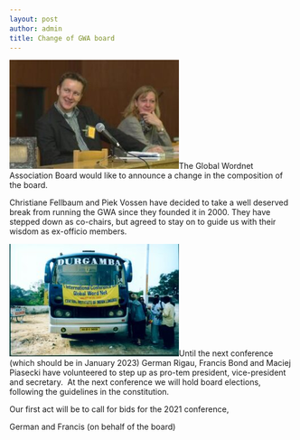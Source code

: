 ```yaml
---
layout: post
author: admin
title: Change of GWA board
---
```


[![](/img/img026.jpeg.medium-300x193.jpg)](/img/img026.jpeg.medium.jpg)The
Global Wordnet Association Board would like to announce a change in the
composition of the board. 

Christiane Fellbaum and Piek Vossen have decided to take a well deserved
break from running the GWA since they founded it in 2000. They have
stepped down as co-chairs, but agreed to stay on to guide us with their
wisdom as ex-officio members.

[![](/img/gwabus-300x199.jpg)](/img/gwabus.jpg)Until
the next conference (which should be in January 2023) German Rigau,
Francis Bond and Maciej Piasecki have volunteered to step up as pro-tem
president, vice-president and secretary.  At the next conference we will
hold board elections, following the guidelines in the constitution.

Our first act will be to call for bids for the 2021 conference,

German and Francis (on behalf of the board)

 

